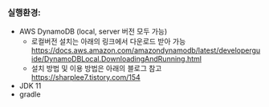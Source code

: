 ### 실행환경:

* AWS DynamoDB (local, server 버전 모두 가능)
  * 로컬버전 설치는 아래의 링크에서 다운로드 받아 가능
    https://docs.aws.amazon.com/amazondynamodb/latest/developerguide/DynamoDBLocal.DownloadingAndRunning.html
  * 설치 방법 및 이용 방법은 아래의 블로그 참고
    https://sharplee7.tistory.com/154
* JDK 11
* gradle

